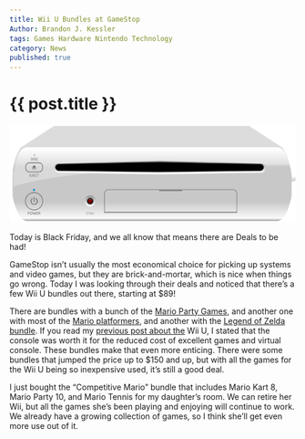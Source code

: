 ```yaml
---
title: Wii U Bundles at GameStop
Author: Brandon J. Kessler
tags: Games Hardware Nintendo Technology
category: News
published: true
---
```


# {{ post.title }}
![Wii U Console](/assets/img/Wii_U_640px.png)

Today is Black Friday, and we all know that means there are Deals to be had!

GameStop isn’t usually the most economical choice for picking up systems and video games, but they are brick-and-mortar, which is nice when things go wrong. Today I was looking through their deals and noticed that there’s a few Wii U bundles out there, starting at $89!

There are bundles with a bunch of the [Mario Party Games](https://www.gamestop.com/video-games/more-platforms/wii-u/consoles/products/wii-u-competitive-mario-blast-from-the-past-system-bundle/B123658G.html), and another one with most of the [Mario platformers](https://www.gamestop.com/video-games/more-platforms/wii-u/consoles/products/wii-u-super-mario-collection-blast-from-the-past-system-bundle/B123658F.html), and another with the [Legend of Zelda bundle](https://www.gamestop.com/video-games/more-platforms/wii-u/consoles/products/wii-u-zelda-collection-blast-from-the-past-system-bundle/B123658H.html). If you read my [previous post about the](https://www.brandonjkessler.com/2019/11/04/is-the-wii-u-worth-it-in-2019/) Wii U, I stated that the console was worth it for the reduced cost of excellent games and virtual console. These bundles make that even more enticing. There were some bundles that jumped the price up to $150 and up, but with all the games for the Wii U being so inexpensive used, it’s still a good deal.

I just bought the “Competitive Mario” bundle that includes Mario Kart 8, Mario Party 10, and Mario Tennis for my daughter’s room. We can retire her Wii, but all the games she’s been playing and enjoying will continue to work. We already have a growing collection of games, so I think she’ll get even more use out of it.